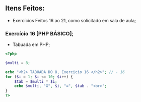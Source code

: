 ## Itens Feitos:

* Exercícios Feitos 16 ao 21, como solicitado em sala de aula;

### Exercício 16 [PHP BÁSICO];

* Tabuada em PHP;

~~~ php 
<?php

$multi = 8;

echo "<h2> TABUADA DO 8, Exercicio 16 </h2>"; // - 16
for ($i = 1; $i <= 10; $i++) {
    $tab = $multi * $i;
    echo $multi, "X", $i, "=", $tab . "<br>";
}
?>
~~~

